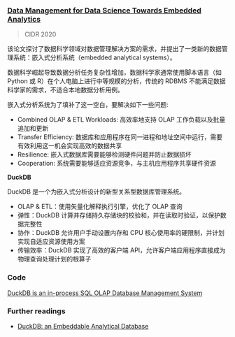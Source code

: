 ### [Data Management for Data Science Towards Embedded Analytics](https://duckdb.org/pdf/CIDR2020-raasveldt-muehleisen-duckdb.pdf)

> CIDR 2020

该论文探讨了数据科学领域对数据管理解决方案的需求，并提出了一类新的数据管理系统：嵌入式分析系统（embedded analytical systems）。

数据科学崛起导致数据分析任务复杂性增加，数据科学家通常使用脚本语言（如 Python 或 R）在个人电脑上进行中等规模的分析，传统的 RDBMS 不能满足数据科学家的需求，不适合本地数据分析用例。

嵌入式分析系统为了填补了这一空白，要解决如下一些问题:

- Combined OLAP & ETL Workloads: 高效率地支持 OLAP 工作负载以及批量追加和更新
- Transfer Efficiency: 数据库和应用程序在同一进程和地址空间中运行，需要有效利用这一机会实现高效的数据共享
- Resilience: 嵌入式数据库需要能够检测硬件问题并防止数据损坏
- Cooperation: 系统需要能够适应资源竞争，与主机应用程序共享硬件资源

**DuckDB**

DuckDB 是一个为嵌入式分析设计的新型关系型数据库管理系统。

- OLAP & ETL：使用矢量化解释执行引擎，优化了 OLAP 查询
- 弹性：DuckDB 计算并存储持久存储块的校验和，并在读取时验证，以保护数据完整性
- 协作：DuckDB 允许用户手动设置内存和 CPU 核心使用率的硬限制，并计划实现自适应资源使用方案
- 传输效率：DuckDB 实现了高效的客户端 API，允许客户端应用程序直接成为物理查询处理计划的根算子

### Code

[DuckDB is an in-process SQL OLAP Database Management System](https://github.com/duckdb/duckdb)

### Further readings

- [DuckDB: an Embeddable Analytical Database](https://duckdb.org/pdf/SIGMOD2019-demo-duckdb.pdf)
